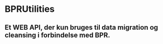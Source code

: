 # BPRUtilities

## Et WEB API, der kun bruges til data migration og cleansing i forbindelse med BPR.
